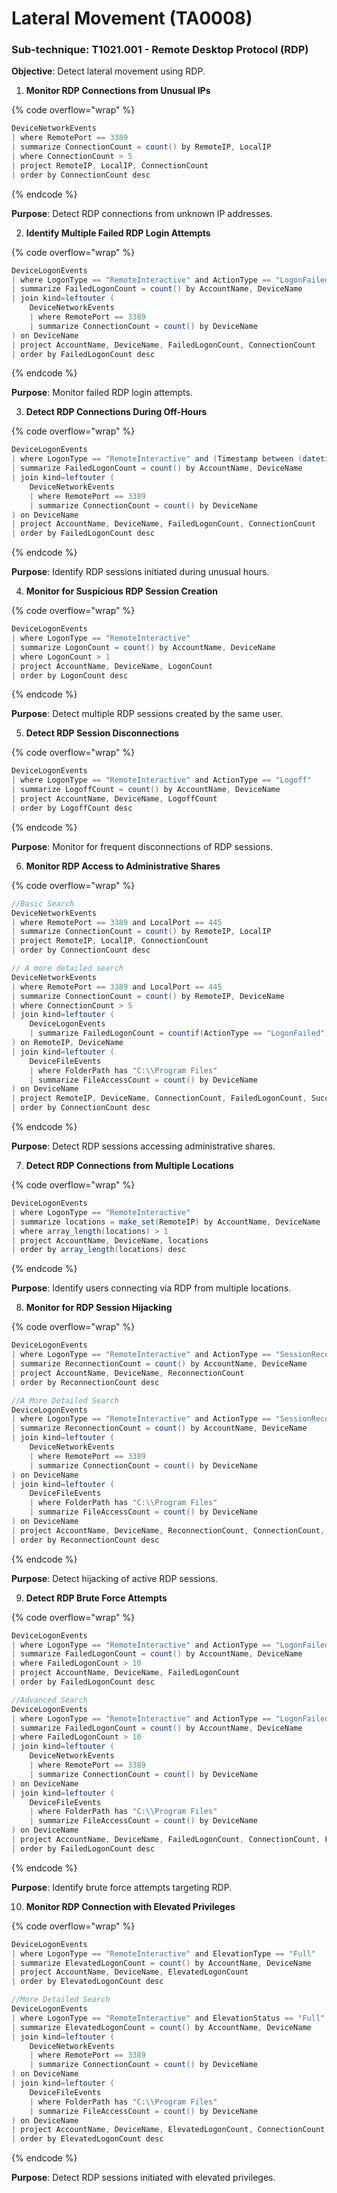 # Lateral Movement (TA0008)

### **Sub-technique: T1021.001 - Remote Desktop Protocol (RDP)**

**Objective**: Detect lateral movement using RDP.&#x20;

1. **Monitor RDP Connections from Unusual IPs**

{% code overflow="wrap" %}
```cs
DeviceNetworkEvents
| where RemotePort == 3389
| summarize ConnectionCount = count() by RemoteIP, LocalIP
| where ConnectionCount > 5
| project RemoteIP, LocalIP, ConnectionCount
| order by ConnectionCount desc
```
{% endcode %}

**Purpose**: Detect RDP connections from unknown IP addresses.

2. **Identify Multiple Failed RDP Login Attempts**

{% code overflow="wrap" %}
```cs
DeviceLogonEvents
| where LogonType == "RemoteInteractive" and ActionType == "LogonFailed"
| summarize FailedLogonCount = count() by AccountName, DeviceName
| join kind=leftouter (
    DeviceNetworkEvents
    | where RemotePort == 3389
    | summarize ConnectionCount = count() by DeviceName
) on DeviceName
| project AccountName, DeviceName, FailedLogonCount, ConnectionCount
| order by FailedLogonCount desc
```
{% endcode %}

**Purpose**: Monitor failed RDP login attempts.

3. **Detect RDP Connections During Off-Hours**

{% code overflow="wrap" %}
```cs
DeviceLogonEvents
| where LogonType == "RemoteInteractive" and (Timestamp between (datetime(2025-01-12T00:00:00Z) .. datetime(2025-01-12T06:00:00Z)) or Timestamp between (datetime(2025-01-12T18:00:00Z) .. datetime(2025-01-13T00:00:00Z)))
| summarize FailedLogonCount = count() by AccountName, DeviceName
| join kind=leftouter (
    DeviceNetworkEvents
    | where RemotePort == 3389
    | summarize ConnectionCount = count() by DeviceName
) on DeviceName
| project AccountName, DeviceName, FailedLogonCount, ConnectionCount
| order by FailedLogonCount desc
```
{% endcode %}

**Purpose**: Identify RDP sessions initiated during unusual hours.

4. **Monitor for Suspicious RDP Session Creation**

{% code overflow="wrap" %}
```cs
DeviceLogonEvents
| where LogonType == "RemoteInteractive"
| summarize LogonCount = count() by AccountName, DeviceName
| where LogonCount > 1
| project AccountName, DeviceName, LogonCount
| order by LogonCount desc
```
{% endcode %}

**Purpose**: Detect multiple RDP sessions created by the same user.

5. **Detect RDP Session Disconnections**

{% code overflow="wrap" %}
```cs
DeviceLogonEvents
| where LogonType == "RemoteInteractive" and ActionType == "Logoff"
| summarize LogoffCount = count() by AccountName, DeviceName
| project AccountName, DeviceName, LogoffCount
| order by LogoffCount desc
```
{% endcode %}

**Purpose**: Monitor for frequent disconnections of RDP sessions.

6. **Monitor RDP Access to Administrative Shares**

{% code overflow="wrap" %}
```cs
//Basic Search
DeviceNetworkEvents
| where RemotePort == 3389 and LocalPort == 445
| summarize ConnectionCount = count() by RemoteIP, LocalIP
| project RemoteIP, LocalIP, ConnectionCount
| order by ConnectionCount desc

// A more detailed search
DeviceNetworkEvents
| where RemotePort == 3389 and LocalPort == 445
| summarize ConnectionCount = count() by RemoteIP, DeviceName
| where ConnectionCount > 5
| join kind=leftouter (
    DeviceLogonEvents
    | summarize FailedLogonCount = countif(ActionType == "LogonFailed"), SuccessfulLogonCount = countif(ActionType == "LogonSuccess") by RemoteIP, DeviceName
) on RemoteIP, DeviceName
| join kind=leftouter (
    DeviceFileEvents
    | where FolderPath has "C:\\Program Files"
    | summarize FileAccessCount = count() by DeviceName
) on DeviceName
| project RemoteIP, DeviceName, ConnectionCount, FailedLogonCount, SuccessfulLogonCount, FileAccessCount
| order by ConnectionCount desc
```
{% endcode %}

**Purpose**: Detect RDP sessions accessing administrative shares.

7. **Detect RDP Connections from Multiple Locations**

{% code overflow="wrap" %}
```cs
DeviceLogonEvents
| where LogonType == "RemoteInteractive"
| summarize locations = make_set(RemoteIP) by AccountName, DeviceName
| where array_length(locations) > 1
| project AccountName, DeviceName, locations
| order by array_length(locations) desc
```
{% endcode %}

**Purpose**: Identify users connecting via RDP from multiple locations.

8. **Monitor for RDP Session Hijacking**

{% code overflow="wrap" %}
```cs
DeviceLogonEvents
| where LogonType == "RemoteInteractive" and ActionType == "SessionReconnected"
| summarize ReconnectionCount = count() by AccountName, DeviceName
| project AccountName, DeviceName, ReconnectionCount
| order by ReconnectionCount desc

//A More Detailed Search
DeviceLogonEvents
| where LogonType == "RemoteInteractive" and ActionType == "SessionReconnected"
| summarize ReconnectionCount = count() by AccountName, DeviceName
| join kind=leftouter (
    DeviceNetworkEvents
    | where RemotePort == 3389
    | summarize ConnectionCount = count() by DeviceName
) on DeviceName
| join kind=leftouter (
    DeviceFileEvents
    | where FolderPath has "C:\\Program Files"
    | summarize FileAccessCount = count() by DeviceName
) on DeviceName
| project AccountName, DeviceName, ReconnectionCount, ConnectionCount, FileAccessCount
| order by ReconnectionCount desc
```
{% endcode %}

**Purpose**: Detect hijacking of active RDP sessions.

9. **Detect RDP Brute Force Attempts**

{% code overflow="wrap" %}
```cs
DeviceLogonEvents
| where LogonType == "RemoteInteractive" and ActionType == "LogonFailed"
| summarize FailedLogonCount = count() by AccountName, DeviceName
| where FailedLogonCount > 10
| project AccountName, DeviceName, FailedLogonCount
| order by FailedLogonCount desc

//Advanced Search
DeviceLogonEvents
| where LogonType == "RemoteInteractive" and ActionType == "LogonFailed"
| summarize FailedLogonCount = count() by AccountName, DeviceName
| where FailedLogonCount > 10
| join kind=leftouter (
    DeviceNetworkEvents
    | where RemotePort == 3389
    | summarize ConnectionCount = count() by DeviceName
) on DeviceName
| join kind=leftouter (
    DeviceFileEvents
    | where FolderPath has "C:\\Program Files"
    | summarize FileAccessCount = count() by DeviceName
) on DeviceName
| project AccountName, DeviceName, FailedLogonCount, ConnectionCount, FileAccessCount
| order by FailedLogonCount desc
```
{% endcode %}

**Purpose**: Identify brute force attempts targeting RDP.

10. **Monitor RDP Connection with Elevated Privileges**

{% code overflow="wrap" %}
```cs
DeviceLogonEvents
| where LogonType == "RemoteInteractive" and ElevationType == "Full"
| summarize ElevatedLogonCount = count() by AccountName, DeviceName
| project AccountName, DeviceName, ElevatedLogonCount
| order by ElevatedLogonCount desc

//More Detailed Search
DeviceLogonEvents
| where LogonType == "RemoteInteractive" and ElevationStatus == "Full"
| summarize ElevatedLogonCount = count() by AccountName, DeviceName
| join kind=leftouter (
    DeviceNetworkEvents
    | where RemotePort == 3389
    | summarize ConnectionCount = count() by DeviceName
) on DeviceName
| join kind=leftouter (
    DeviceFileEvents
    | where FolderPath has "C:\\Program Files"
    | summarize FileAccessCount = count() by DeviceName
) on DeviceName
| project AccountName, DeviceName, ElevatedLogonCount, ConnectionCount, FileAccessCount
| order by ElevatedLogonCount desc
```
{% endcode %}

**Purpose**: Detect RDP sessions initiated with elevated privileges.
